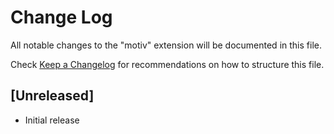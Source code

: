 # Change Log

All notable changes to the "motiv" extension will be documented in this file.

Check [Keep a Changelog](http://keepachangelog.com/) for recommendations on how to structure this file.

## [Unreleased]

- Initial release